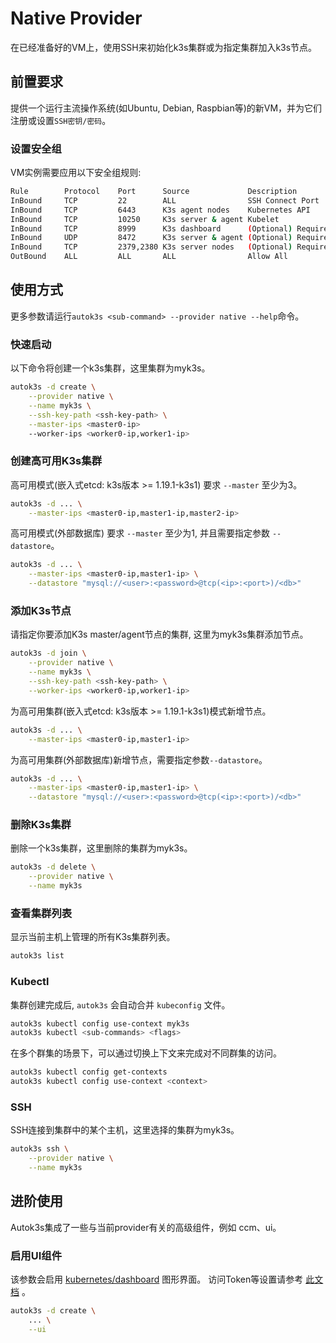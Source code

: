 # Native Provider
在已经准备好的VM上，使用SSH来初始化k3s集群或为指定集群加入k3s节点。

## 前置要求
提供一个运行主流操作系统(如Ubuntu, Debian, Raspbian等)的新VM，并为它们注册或设置`SSH密钥/密码`。

### 设置安全组
VM实例需要应用以下安全组规则:

```bash
Rule        Protocol    Port      Source             Description
InBound     TCP         22        ALL                SSH Connect Port
InBound     TCP         6443      K3s agent nodes    Kubernetes API
InBound     TCP         10250     K3s server & agent Kubelet
InBound     TCP         8999      K3s dashboard      (Optional) Required only for Dashboard UI
InBound     UDP         8472      K3s server & agent (Optional) Required only for Flannel VXLAN
InBound     TCP         2379,2380 K3s server nodes   (Optional) Required only for embedded ETCD
OutBound    ALL         ALL       ALL                Allow All
```

## 使用方式
更多参数请运行`autok3s <sub-command> --provider native --help`命令。

### 快速启动
以下命令将创建一个k3s集群，这里集群为myk3s。

```bash
autok3s -d create \
    --provider native \
    --name myk3s \
    --ssh-key-path <ssh-key-path> \
    --master-ips <master0-ip>
    --worker-ips <worker0-ip,worker1-ip>
```

### 创建高可用K3s集群
高可用模式(嵌入式etcd: k3s版本 >= 1.19.1-k3s1) 要求 `--master` 至少为3。

```bash
autok3s -d ... \
    --master-ips <master0-ip,master1-ip,master2-ip>
```

高可用模式(外部数据库) 要求 `--master` 至少为1, 并且需要指定参数 `--datastore`。

```bash
autok3s -d ... \
    --master-ips <master0-ip,master1-ip> \
    --datastore "mysql://<user>:<password>@tcp(<ip>:<port>)/<db>"
```

### 添加K3s节点
请指定你要添加K3s master/agent节点的集群, 这里为myk3s集群添加节点。

```bash
autok3s -d join \
    --provider native \
    --name myk3s \
    --ssh-key-path <ssh-key-path> \
    --worker-ips <worker0-ip,worker1-ip>
```

为高可用集群(嵌入式etcd: k3s版本 >= 1.19.1-k3s1)模式新增节点。

```bash
autok3s -d ... \
    --master-ips <master0-ip,master1-ip>
```

为高可用集群(外部数据库)新增节点，需要指定参数`--datastore`。

```bash
autok3s -d ... \
    --master-ips <master0-ip,master1-ip> \
    --datastore "mysql://<user>:<password>@tcp(<ip>:<port>)/<db>"
```

### 删除K3s集群
删除一个k3s集群，这里删除的集群为myk3s。

```bash
autok3s -d delete \
    --provider native \
    --name myk3s
```

### 查看集群列表
显示当前主机上管理的所有K3s集群列表。

```bash
autok3s list
```

### Kubectl
集群创建完成后, `autok3s` 会自动合并 `kubeconfig` 文件。

```bash
autok3s kubectl config use-context myk3s
autok3s kubectl <sub-commands> <flags>
```

在多个群集的场景下，可以通过切换上下文来完成对不同群集的访问。

```bash
autok3s kubectl config get-contexts
autok3s kubectl config use-context <context>
```

### SSH
SSH连接到集群中的某个主机，这里选择的集群为myk3s。

```bash
autok3s ssh \
    --provider native \
    --name myk3s
```
## 进阶使用
Autok3s集成了一些与当前provider有关的高级组件，例如 ccm、ui。

### 启用UI组件
该参数会启用 [kubernetes/dashboard](https://github.com/kubernetes/dashboard) 图形界面。
访问Token等设置请参考 [此文档](https://github.com/kubernetes/dashboard/blob/master/docs/user/access-control/creating-sample-user.md) 。

```bash
autok3s -d create \
    ... \
    --ui
```
